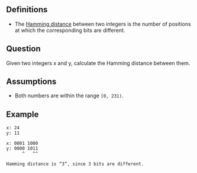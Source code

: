 ## Definitions

* The [Hamming distance](hamming) between two integers is the number
  of positions at which the corresponding bits are different.

## Question

Given two integers x and y, calculate the Hamming distance between them.

## Assumptions

* Both numbers are within the range `[0, 231)`.

## Example

```text
x: 24
y: 11

x: 0001 1000
y: 0000 1011
      ^   ^^

Hamming distance is “3”, since 3 bits are different.
```

[hamming]: https://en.wikipedia.org/wiki/Hamming_distance "Hamming Distance"
